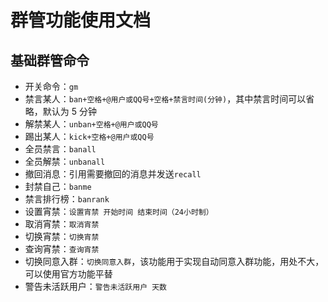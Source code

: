 # 群管功能使用文档

## 基础群管命令

- 开关命令：`gm`
- 禁言某人：`ban+空格+@用户或QQ号+空格+禁言时间(分钟)`，其中禁言时间可以省略，默认为 5 分钟
- 解禁某人：`unban+空格+@用户或QQ号`
- 踢出某人：`kick+空格+@用户或QQ号`
- 全员禁言：`banall`
- 全员解禁：`unbanall`
- 撤回消息：引用需要撤回的消息并发送`recall`
- 封禁自己：`banme`
- 禁言排行榜：`banrank`
- 设置宵禁：`设置宵禁 开始时间 结束时间（24小时制）`
- 取消宵禁：`取消宵禁`
- 切换宵禁：`切换宵禁`
- 查询宵禁：`查询宵禁`
- 切换同意入群：`切换同意入群`，该功能用于实现自动同意入群功能，用处不大，可以使用官方功能平替
- 警告未活跃用户：`警告未活跃用户 天数`
